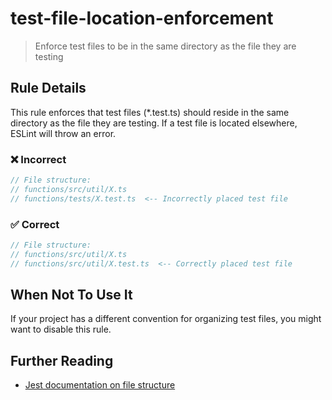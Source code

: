# test-file-location-enforcement

> Enforce test files to be in the same directory as the file they are testing

## Rule Details

This rule enforces that test files (*.test.ts) should reside in the same directory as the file they are testing. If a test file is located elsewhere, ESLint will throw an error.

### ❌ Incorrect

```ts
// File structure:
// functions/src/util/X.ts
// functions/tests/X.test.ts  <-- Incorrectly placed test file
```

### ✅ Correct

```ts
// File structure:
// functions/src/util/X.ts
// functions/src/util/X.test.ts  <-- Correctly placed test file
```

## When Not To Use It

If your project has a different convention for organizing test files, you might want to disable this rule.

## Further Reading

- [Jest documentation on file structure](https://jestjs.io/docs/configuration)
